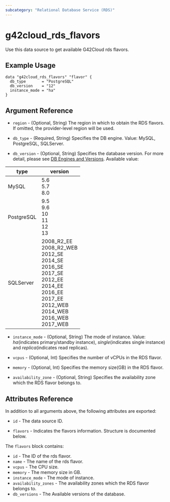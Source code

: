 ```yaml
---
subcategory: "Relational Database Service (RDS)"
---
```


# g42cloud_rds_flavors

Use this data source to get available G42Cloud rds flavors.

## Example Usage

```hcl
data "g42cloud_rds_flavors" "flavor" {
  db_type       = "PostgreSQL"
  db_version    = "12"
  instance_mode = "ha"
}
```

## Argument Reference

* `region` - (Optional, String) The region in which to obtain the RDS flavors. If omitted, the provider-level region
  will be used.

* `db_type` - (Required, String) Specifies the DB engine. Value: MySQL, PostgreSQL, SQLServer.

* `db_version` - (Optional, String) Specifies the database version. For more detail, please see
[DB Engines and Versions](https://docs.g42cloud.com/usermanual/rds/en-us_topic_0043898356.html).
 Available value:

<!-- markdownlint-disable MD033 -->
type | version
---- | ---
MySQL| 5.6 <br>5.7 <br>8.0
PostgreSQL | 9.5 <br> 9.6 <br>10 <br>11 <br>12 <br>13
SQLServer| 2008_R2_EE <br>2008_R2_WEB <br>2012_SE <br>2014_SE <br>2016_SE <br>2017_SE <br>2012_EE <br>2014_EE <br>2016_EE <br>2017_EE <br>2012_WEB <br>2014_WEB <br>2016_WEB <br>2017_WEB
<!-- markdownlint-enable MD033 -->

* `instance_mode` - (Optional, String) The mode of instance. Value: *ha*(indicates primary/standby instance),
  *single*(indicates single instance) and *replica*(indicates read replicas).

* `vcpus` - (Optional, Int) Specifies the number of vCPUs in the RDS flavor.

* `memory` - (Optional, Int) Specifies the memory size(GB) in the RDS flavor.

* `availability_zone` - (Optional, String) Specifies the availability zone which the RDS flavor belongs to.

## Attributes Reference

In addition to all arguments above, the following attributes are exported:

* `id` - The data source ID.

* `flavors` - Indicates the flavors information. Structure is documented below.

The `flavors` block contains:

* `id` - The ID of the rds flavor.
* `name` - The name of the rds flavor.
* `vcpus` - The CPU size.
* `memory` - The memory size in GB.
* `instance_mode` - The mode of instance.
* `availability_zones` - The availability zones which the RDS flavor belongs to.
* `db_versions` - The Available versions of the database.
